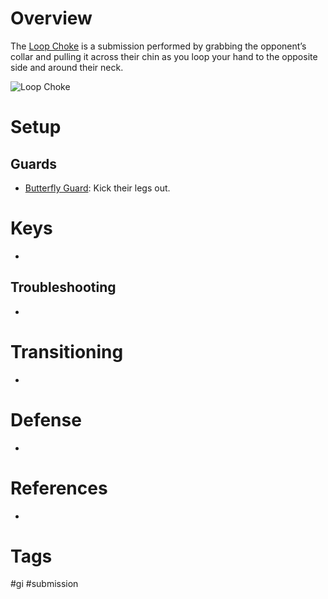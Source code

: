 # Overview
The <u>Loop Choke</u> is a submission performed by grabbing the opponent’s collar and pulling it across their chin as you loop your hand to the opposite side and around their neck.

![Loop Choke](https://evolve-mma.com/wp-content/uploads/2022/06/loop-choke-bjj-2.jpg)
# Setup
## Guards
- [Butterfly Guard](obsidian://open?vault=Obsidian-BJJ-Notes&file=Guards%2FButterfly%20Guard): Kick their legs out.
# Keys
- 
## Troubleshooting
- 
# Transitioning
- 
# Defense
- 
# References
- 
# Tags
#gi #submission 